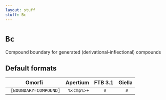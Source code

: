 ```yaml
---
layout: stuff
stuff: Bc
---
```

# ` Bc `

Compound boundary for generated (derivational-inflectional) compounds

## Default formats
| Omorfi | Apertium | FTB 3.1 | Giella |
|:------:|:--------:|:-------:|:------:|
| ` [BOUNDARY=COMPOUND]` | ` %<cmp%>+` | ` #` | ` #`  |

